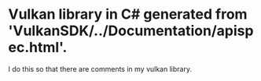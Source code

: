 ﻿# Vulkan library in C# generated from  'VulkanSDK/../Documentation/apispec.html'.
I do this so that there are comments in my vulkan library.
